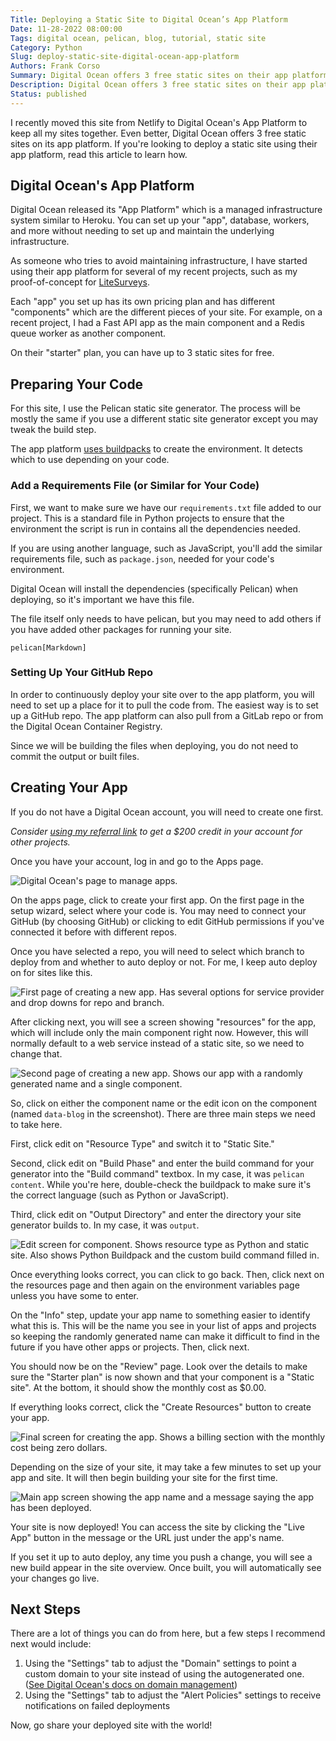 ```yaml
---
Title: Deploying a Static Site to Digital Ocean’s App Platform
Date: 11-28-2022 08:00:00
Tags: digital ocean, pelican, blog, tutorial, static site
Category: Python
Slug: deploy-static-site-digital-ocean-app-platform
Authors: Frank Corso
Summary: Digital Ocean offers 3 free static sites on their app platform. If you're looking to deploy a static site using their app platform, read this article to learn how.
Description: Digital Ocean offers 3 free static sites on their app platform. If you're looking to deploy a static site using their app platform, read this article to learn how.
Status: published
---
```

I recently moved this site from Netlify to Digital Ocean's App Platform to keep all my sites together. Even better, Digital Ocean offers 3 free static sites on its app platform. If you're looking to deploy a static site using their app platform, read this article to learn how.

## Digital Ocean's App Platform

Digital Ocean released its "App Platform" which is a managed infrastructure system similar to Heroku. You can set up your "app", database, workers, and more without needing to set up and maintain the underlying infrastructure.

As someone who tries to avoid maintaining infrastructure, I have started using their app platform for several of my recent projects, such as my proof-of-concept for [LiteSurveys](https://litesurveys.com). 

Each "app" you set up has its own pricing plan and has different "components" which are the different pieces of your site. For example, on a recent project, I had a Fast API app as the main component and a Redis queue worker as another component. 

On their "starter" plan, you can have up to 3 static sites for free.

## Preparing Your Code

For this site, I use the Pelican static site generator. The process will be mostly the same if you use a different static site generator except you may tweak the build step.

The app platform [uses buildpacks](https://docs.digitalocean.com/products/app-platform/reference/buildpacks/) to create the environment. It detects which to use depending on your code.

### Add a Requirements File (or Similar for Your Code)

First, we want to make sure we have our `requirements.txt` file added to our project. This is a standard file in Python projects to ensure that the environment the script is run in contains all the dependencies needed.

If you are using another language, such as JavaScript, you'll add the similar requirements file, such as `package.json`, needed for your code's environment.

Digital Ocean will install the dependencies (specifically Pelican) when deploying, so it's important we have this file.

The file itself only needs to have pelican, but you may need to add others if you have added other packages for running your site.

```
pelican[Markdown]
```

### Setting Up Your GitHub Repo

In order to continuously deploy your site over to the app platform, you will need to set up a place for it to pull the code from. The easiest way is to set up a GitHub repo. The app platform can also pull from a GitLab repo or from the Digital Ocean Container Registry.

Since we will be building the files when deploying, you do not need to commit the output or built files. 

## Creating Your App

If you do not have a Digital Ocean account, you will need to create one first.

_Consider [using my referral link](https://m.do.co/c/f21fe7d1f89d) to get a $200 credit in your account for other projects._

Once you have your account, log in and go to the Apps page.

![Digital Ocean's page to manage apps.]({static}/images/digital-ocean-app-platform.png)

On the apps page, click to create your first app. On the first page in the setup wizard, select where your code is. You may need to connect your GitHub (by choosing GitHub) or clicking to edit GitHub permissions if you've connected it before with different repos.

Once you have selected a repo, you will need to select which branch to deploy from and whether to auto deploy or not. For me, I keep auto deploy on for sites like this.

![First page of creating a new app. Has several options for service provider and drop downs for repo and branch.]({static}/images/digital-ocean-create-app-step-1.png)

After clicking next, you will see a screen showing "resources" for the app, which will include only the main component right now. However, this will normally default to a web service instead of a static site, so we need to change that.

![Second page of creating a new app. Shows our app with a randomly generated name and a single component.]({static}/images/digital-ocean-create-app-step-2.png)

So, click on either the component name or the edit icon on the component (named `data-blog` in the screenshot). There are three main steps we need to take here.

First, click edit on "Resource Type" and switch it to "Static Site."

Second, click edit on "Build Phase" and enter the build command for your generator into the "Build command" textbox. In my case, it was `pelican content`. While you're here, double-check the buildpack to make sure it's the correct language (such as Python or JavaScript).

Third, click edit on "Output Directory" and enter the directory your site generator builds to. In my case, it was `output`.

![Edit screen for component. Shows resource type as Python and static site. Also shows Python Buildpack and the custom build command filled in.]({static}/images/digital-ocean-create-app-step-3.png)

Once everything looks correct, you can click to go back. Then, click next on the resources page and then again on the environment variables page unless you have some to enter.

On the "Info" step, update your app name to something easier to identify what this is. This will be the name you see in your list of apps and projects so keeping the randomly generated name can make it difficult to find in the future if you have other apps or projects. Then, click next.

You should now be on the "Review" page. Look over the details to make sure the "Starter plan" is now shown and that your component is a "Static site". At the bottom, it should show the monthly cost as $0.00.

If everything looks correct, click the "Create Resources" button to create your app.

![Final screen for creating the app. Shows a billing section with the monthly cost being zero dollars.]({static}/images/digital-ocean-create-app-step-3.png)

Depending on the size of your site, it may take a few minutes to set up your app and site. It will then begin building your site for the first time.

![Main app screen showing the app name and a message saying the app has been deployed.]({static}/images/digital-ocean-app-deployed.png)

Your site is now deployed! You can access the site by clicking the "Live App" button in the message or the URL just under the app's name.

If you set it up to auto deploy, any time you push a change, you will see a new build appear in the site overview. Once built, you will automatically see your changes go live.

## Next Steps
There are a lot of things you can do from here, but a few steps I recommend next would include:

1. Using the "Settings" tab to adjust the "Domain" settings to point a custom domain to your site instead of using the autogenerated one. ([See Digital Ocean's docs on domain management](https://docs.digitalocean.com/products/app-platform/how-to/manage-domains/))
2. Using the "Settings" tab to adjust the "Alert Policies" settings to receive notifications on failed deployments

Now, go share your deployed site with the world!
